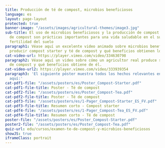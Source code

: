 ```yaml
---
title: Producción de té de compost, microbios beneficiosos
language: es
layout: page-layout
protected: true
banner-image: "/assets/images/agricultural-themes/image3.jpg"
sub-title: El uso de microbios beneficiosos y la producción de compost starter y té
  de compost son prácticas importantes para una vida saludable en el suelo y una buena
  fertilidad del suelo
paragraph1: Véase aquí un excelente video animado sobre microbios beneficiosos, cómo
  producir compost starter y té de compost y qué beneficios obtienen los agricultores.
cat-video-url: https://player.vimeo.com/video/334630798
paragraph2: Véase aquí un video sobre cómo un agricultor real produce su propio té
  de compost y qué beneficios obtiene de él.
cat-video-url2: https://player.vimeo.com/video/333939354
paragraph3: 'El siguiente póster muestra todos los hechos relevantes en detalle. Véase
  aquí:'
cat-pdf1-file: "/assets/posters/es/Poster_Compost-Starter.pdf"
cat-pdf1-file-title: Poster - Té de compost
cat-pdf2-file: "/assets/posters/es/Poster_Compost-Tea.pdf"
cat-pdf2-file-title: Poster - Té de compost
cat-pdf3-file: "/assets/posters/es/1-Pager_Compost-Starter_ES_FV.pdf"
cat-pdf3-file-title: Resumen corto - Compost starter
cat-pdf4-file: "/assets/posters/es/1-Pager_Compost-Tea_ES_FV.pdf"
cat-pdf4-file-title: Resumen corto - Té de compost
poster-file: "/assets/posters/es/Poster_Compost-Starter.pdf"
poster2-file: "/assets/posters/es/Poster_Compost-Tea.pdf"
quiz-url: edu/cursos/examen-te-de-compost-y-microbios-beneficiosos
showJS: true
iframeClass: portrait
---
```

